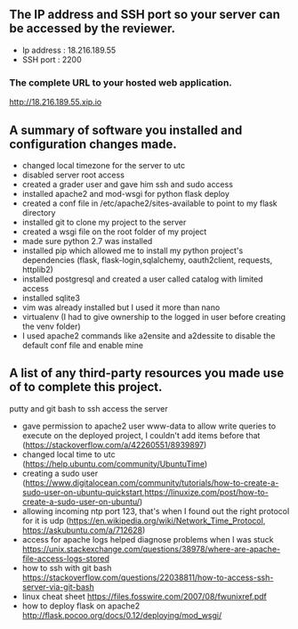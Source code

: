 ## The IP address and SSH port so your server can be accessed by the reviewer.

* Ip address : 18.216.189.55
* SSH port : 2200

### The complete URL to your hosted web application.

http://18.216.189.55.xip.io

## A summary of software you installed and configuration changes made.

* changed local timezone for the server to utc
* disabled server root access
* created a grader user and gave him ssh and sudo access
* installed apache2 and mod-wsgi for python flask deploy
* created a conf file in /etc/apache2/sites-available to point to my flask directory
* installed git to clone my project to the server
* created a wsgi file on the root folder of my project
* made sure python 2.7 was installed
* installed pip which allowed me to install my python project's dependencies (flask, flask-login,sqlalchemy, oauth2client, requests, httplib2)
* installed postgresql and created a user called catalog with limited access
* installed sqlite3 
* vim was already installed but I used it more than nano
* virtualenv (I had to give ownership to the logged in user before creating the venv folder)
* I used apache2 commands like a2ensite and a2dessite to disable the default conf file and enable mine



## A list of any third-party resources you made use of to complete this project.

putty and git bash to ssh access the server

* gave permission to apache2 user www-data to allow write queries to execute on the deployed project, I couldn't add items before that (https://stackoverflow.com/a/42260551/8939897)
* changed local time to utc (https://help.ubuntu.com/community/UbuntuTime)
* creating a sudo user (https://www.digitalocean.com/community/tutorials/how-to-create-a-sudo-user-on-ubuntu-quickstart,https://linuxize.com/post/how-to-create-a-sudo-user-on-ubuntu/)
* allowing incoming ntp port 123, that's when I found out the right protocol for it is udp (https://en.wikipedia.org/wiki/Network_Time_Protocol, https://askubuntu.com/a/712628)
* access for apache logs helped diagnose problems when I was stuck https://unix.stackexchange.com/questions/38978/where-are-apache-file-access-logs-stored
* how to ssh with git bash https://stackoverflow.com/questions/22038811/how-to-access-ssh-server-via-git-bash
* linux cheat sheet https://files.fosswire.com/2007/08/fwunixref.pdf
* how to deploy flask on apache2 http://flask.pocoo.org/docs/0.12/deploying/mod_wsgi/

